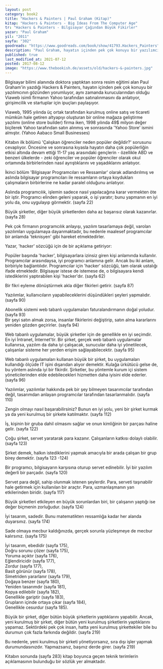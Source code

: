 ```yaml
---
layout: post  
category: book2  
title: "Hackers & Painters | Paul Graham (Kitap)"  
kitap: "Hackers & Painters - Big Ideas From The Computer Age"  
tr: "Hackers & Painters - Bilgisayar Çağından Büyük Fikirler"  
yazar: "Paul Graham"  
yil: "2011"  
sayfa: "302"  
goodreads: "https://www.goodreads.com/book/show/41793.Hackers_Painters"
description: "Paul Graham, hayatın içinden pek çok konuyu bir yazılımcının gözünden yorumluyor, aynı zamanda kurucularından olduğu Viaweb isimli firmanın Yahoo tarafından satınalınmasını da anlatıyor, girişimcilik ve startuplar için ipuçları paylaşıyor."
published: true
last_modified_at: 2021-07-12
posted: 2017-08-12
image: "https://www.thebookish.de/assets/old/hackers-&-painters.jpg"
---
```


Bilgisayar bilimi alanında doktora yaptıktan sonra resim eğitimi alan Paul Graham'in yazdığı Hackers & Painters, hayatın içinden pek çok konuyu bir yazılımcının gözünden yorumluyor, aynı zamanda kurucularından olduğu Viaweb isimli firmanın Yahoo tarafından satınalınmasını da anlatıyor, girişimcilik ve startuplar için ipuçları paylaşıyor. 
  
Viaweb, 1995 yılında üç ortak tarafından kurulmuş online satış ve ticareti mümkün hale getiren altyapıyı oluşturan bir online mağaza geliştirme yazılımı (online store builder) firma iken, 1998 yılında 49$ milyon değer biçilerek Yahoo tarafından satın alınmış ve sonrasında 'Yahoo Store' ismini almıştır. (Yahoo Aabaco Small Businesses)  
  
Kitabın ilk bölümü 'Çalışkan öğrenciler neden popüler değildir?' sorusunu cevaplıyor. Öncesine ve sonrasına kıyasla hayatın daha çok popülerliğin etkisi altında devam ettiği 11-17 yaş arasındaki gençlerin - özellikle ABD ve benzeri ülkelerde - zeki öğrenciler ve popüler öğrenciler olarak okul ortamında birbirlerinden nasıl ayrıştıklarını ve yaşadıklarını anlatıyor.  
  
İkinci bölüm 'Bilgisayar Programcıları ve Ressamlar' olarak adlandırılmış ve aslında bilgisayar programcıları ile ressamların ortaya koydukları çalışmaların birbirlerine ne kadar paralel olduğunu anlatıyor.  
  
Aslında programcılık, işlemin sadece nasıl yapılacağına karar vermekten öte bir iştir. Programcı elinden geleni yaparak, o işi yaratır; bunu yapmanın en iyi yolu da, onu uygulayıp görmektir. (sayfa 22)  
  
Büyük şirketler, diğer büyük şirketlerden daha az başarısız olarak kazanırlar. (sayfa 28)  
  
Pek çok firmanın programcılık anlayışı, yazılım tasarlamaya değil, varolan yazılımları uygulamaya dayanmaktadır, bu nedenle maalesef programcılar bir anlamda 'teknisyen' gibi hareket etmektedirler.  
  
Yazar, 'hacker' sözcüğü için de bir açıklama getiriyor:  
  
Popüler başında 'hacker', bilgisayarlara izinsiz giren kişi anlamında kullanılır. Programcılar arasındaysa, iyi programcı anlamına gelir. Ancak bu iki anlam, birbiriyle bağlantılıdır. Programcılar için 'hacker' sözcüğü, tam olarak ustalığı ifade etmektedir. Bilgisayar istese de istemese de, o bilgisayara kendi istediklerini yaptırabilen kişi 'hacker'dır. (sayfa 62)  
  
Bir fikri eyleme dönüştürmek akla diğer fikirleri getirir. (sayfa 87)  
  
Yazılımlar, kullanıcıların yapabileceklerini düşündükleri şeyleri yapmalıdır. (sayfa 90)  

Abonelik sistemi web tabanlı uygulamaları faturalandırmanın doğal yoludur. (sayfa 93)  
Bir şeyi satın almak zorsa, insanlar fikirlerini değiştirip, satın alma kararlarını yeniden gözden geçirirler. (sayfa 94)  
  
Web tabanlı uygulamalar, büyük şirketler için de genellikle en iyi seçimdir. En iyi İntranet, İnternet'tir. Bir şirket, gerçek web tabanlı uygulamalar kullanırsa, yazılım da daha iyi çalışacak, sunucular daha iyi yönetilecek, çalışanlar sisteme her yerden erişim sağlayabilecektir. (sayfa 95)  
  
Web tabanlı uygulamaları kullanan büyük bir şirket, bu uygulamaları kullandığı ölçüde IT işini dışarıdan alıyor demektir. Kulağa ürkütücü gelse de, bu yöntem aslında iyi bir fikirdir. Şirketler, bu yöntemle kurum içi sistem yöneticilerinden elde edebilecekleri hizmetten daha iyisini elde ederler. (sayfa 96)  
  
Yazılımlar, yazılımlar hakkında pek bir şey bilmeyen tasarımcılar tarafından değil, tasarımdan anlayan programcılar tarafından tasarlanmalıdır. (sayfa 110)  
  
Zengin olmayı nasıl başarabilirsiniz? Bunun en iyi yolu, yeni bir şirket kurmak ya da yeni kurulmuş bir şirkete katılmaktır. (sayfa 112)  
  
İş, kişinin bir gruba dahil olmasını sağlar ve onun kimliğinin bir parçası haline gelir. (sayfa 122)  
  
Çoğu şirket, servet yaratarak para kazanır. Çalışanların katkısı dolaylı olabilir. (sayfa 123)  
  
Şirket demek, halkın istediklerini yapmak amacıyla bir arada çalışan bir grup birey demektir. (sayfa 123 -124)  
  
Bir programcı, bilgisayarın karşısına oturup servet edinebilir. İyi bir yazılım değerli bir parçadır. (sayfa 120)  
  
Servet para değil, sahip olunmak istenen şeylerdir. Para, serveti taşınabilir hale getirmek için kullanılan bir araçtır. Para, uzmanlaşmanın yan etkilerinden biridir. (sayfa 117)  
  
Büyük şirketleri etkileyen en büyük sorunlardan biri, bir çalışanın yaptığı ise değer biçmenin zorluğudur. (sayfa 124)  
  
İyi tasarım, sadedir. Bunu matematikten ressamlığa kadar her alanda duyarsınız. (sayfa 174)

Sade olmaya mecbur kaldığınızda, gerçek sorunla yüzleşmeye de mecbur kalırsınız. (sayfa 175)

İyi tasarım, ebedidir (sayfa 175),  
Doğru sorunu çözer (sayfa 175),  
Yoruma açıktır (sayfa 176),  
Eğlendiricidir (sayfa 177),  
Zordur (sayfa 177),  
Basit görünür (sayfa 178),  
Simetriden yararlanır (sayfa 179),  
Doğaya benzer (sayfa 180),  
Yeniden tasarımdır (sayfa 181),  
Kopya edilebilir (sayfa 182),  
Genellikle gariptir (sayfa 183),  
Grupların içinde ortaya çıkar (sayfa 184),  
Genellikle cesurdur (sayfa 185).  
  
Büyük bir şirket, diğer bütün büyük şirketlerin yaptıklarını yapabilir. Ancak, yeni kurulmuş bir şirket, diğer bütün yeni kurulmuş şirketlerin yaptıklarını yapamaz. Sektördeki pek çok insan, hatta yeni kurulmuş şirkettekiler bile bu durumun çok fazla farkında değildir. (sayfa 219)  
  
Bu nedenle, yeni kurulmuş bir şirketi yönetiyorsanız, sıra dışı işler yapmak durumundasınızdır. Yapmazsanız, başınız derde girer. (sayfa 219)  
  
Kitabın sonunda (sayfa 283) kitap boyunca geçen teknik terimlerin açıklamasının bulunduğu bir sözlük yer almaktadır.  
  
